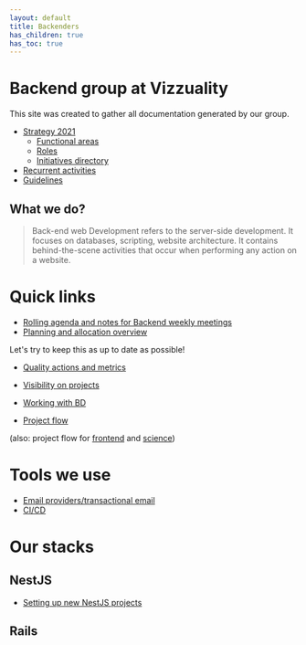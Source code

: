 ```yaml
---
layout: default
title: Backenders
has_children: true
has_toc: true
---
```


# Backend group at Vizzuality

This site was created to gather all documentation generated by our group.

* [Strategy 2021](/frontismos/docs/strategy-2021/index/)
  * [Functional areas](/frontismos/docs/strategy-2021/funtional-areas/index/)
  * [Roles](/frontismos/docs/strategy-2021/roles/index)
  * [Initiatives directory](/frontismos/docs/strategy-2021/initiatives-directory/index)
* [Recurrent activities](/frontismos/docs/recurrent-activities/index)
* [Guidelines](/frontismos/docs/guidelines/index)

## What we do?

> Back-end web Development refers to the server-side development. It focuses on databases, scripting, website architecture. It contains behind-the-scene activities that occur when performing any action on a website. 

# Quick links

* [Rolling agenda and notes for Backend weekly meetings](https://docs.google.com/document/d/1Y8GuHfFdhyZ5tnCeZgaOV9gWK6-byjFHWBwp96jpyVI/edit)
* [Planning and allocation overview](https://docs.google.com/spreadsheets/d/1YDqgJ0yHJetG5oYeaTI50NWGXsg3BenBNZ4Y7zCxapU/edit)

Let's try to keep this as up to date as possible!

* [Quality actions and metrics](https://docs.google.com/document/d/1SKEB4e-GD98R_KYZPfFqmGd2QGeS_MLvXjGnjY0G3KE/edit)
* [Visibility on projects](https://docs.google.com/document/d/1FXK6uuMeQet2TOzOMavXlss3ARDxRzQFJ1u8EyuX07E/edit)
* [Working with BD](https://docs.google.com/document/d/1p8uSp60C2M5qjvyLJrbN3WhLba774mLTQFanQB9sZW4/edit)

* [Project flow](https://docs.google.com/spreadsheets/d/1a1RvcbQyKQfotiSEtRY-rTFW9xGS5PgXXAHNPY01EGs/edit)

(also: project flow for [frontend](https://docs.google.com/spreadsheets/d/1wOhmb75QnmYor296_hfLY11yjd8pxi1hondAuopMvA4/edit#gid=0) and [science](https://docs.google.com/spreadsheets/d/1hdZG-UKEBPTPNuCnQZRaLcnMvDZTOa8X9g0QE6WxdAQ/edit))

# Tools we use

* [Email providers/transactional email](./Email-providers-(for-sending-emails-programatically))
* [CI/CD](./CI-CD-tools)

# Our stacks

## NestJS

* [Setting up new NestJS projects](..//blob/main/tech/frameworks/nestjs/setting-up-new-nestjs-projects.md)

## Rails
